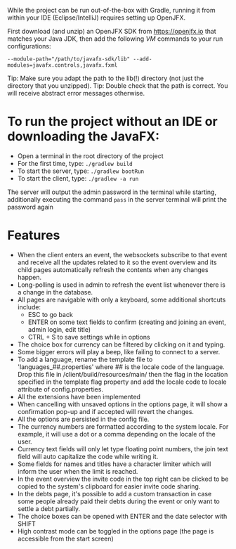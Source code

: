 While the project can be run out-of-the-box with Gradle, running it from within your IDE (Eclipse/IntelliJ) requires setting up OpenJFX.

First download (and unzip) an OpenJFX SDK from https://openjfx.io that matches your Java JDK, then add the following *VM* commands to your run configurations:

    --module-path="/path/to/javafx-sdk/lib" --add-modules=javafx.controls,javafx.fxml

Tip: Make sure you adapt the path to the lib(!) directory (not just the directory that you unzipped).
Tip: Double check that the path is correct. You will receive abstract error messages otherwise.

# To run the project without an IDE or downloading the JavaFX:
- Open a terminal in the root directory of the project
- For the first time, type: `./gradlew build`
- To start the server, type: `./gradlew bootRun`
- To start the client, type: `./gradlew -a run`

The server will output the admin password in the terminal while starting, additionally executing the command `pass` in the server terminal will print the password again

# Features

- When the client enters an event, the websockets subscribe to that event and receive all the updates related to it so the event overview and its child pages automatically refresh the contents when any changes happen.
- Long-polling is used in admin to refresh the event list whenever there is a change in the database.
- All pages are navigable with only a keyboard, some additional shortcuts include:
  - ESC to go back
  - ENTER on some text fields to confirm (creating and joining an event, admin login, edit title)
  - CTRL + S to save settings while in options
- The choice box for currency can be filtered by clicking on it and typing.
- Some bigger errors will play a beep, like failing to connect to a server.
- To add a language, rename the template file to 'languages_##.properties' where ## is the locale code of the language. Drop this file in /client/build/resources/main/ then the flag in the location specified in the template flag property and add the locale code to locale attribute of config.properties.
- All the extensions have been implemented
- When cancelling with unsaved options in the options page, it will show a confirmation pop-up and if accepted will revert the changes.
- All the options are persisted in the config file.
- The currency numbers are formatted according to the system locale. For example, it will use a dot or a comma depending on the locale of the user.
- Currency text fields will only let type floating point numbers, the join text field will auto capitalize the code while writing it.
- Some fields for names and titles have a character limiter which will inform the user when the limit is reached.
- In the event overview the invite code in the top right can be clicked to be copied to the system's clipboard for easier invite code sharing.
- In the debts page, it's possible to add a custom transaction in case some people already paid their debts during the event or only want to settle a debt partially.
- The choice boxes can be opened with ENTER and the date selector with SHIFT
- High contrast mode can be toggled in the options page (the page is accessible from the start screen)